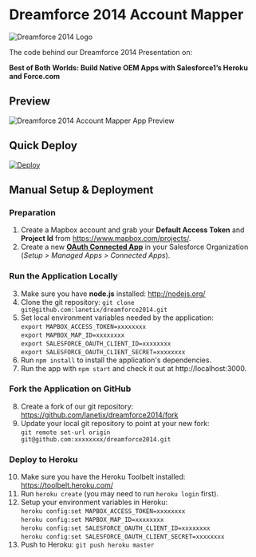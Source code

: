 # Dreamforce 2014 Account Mapper

![Dreamforce 2014 Logo](http://www.pardot.com/wp-content/uploads/2014/07/dreamforce_banner_1200x300.jpg)

The code behind our Dreamforce 2014 Presentation on:

**Best of Both Worlds: Build Native OEM Apps with Salesforce1’s Heroku and Force.com**

## Preview

![Dreamforce 2014 Account Mapper App Preview](https://www.dropbox.com/s/29bsxfwhxucy7ti/dreamforce14-app-preview.png?dl=1)

## Quick Deploy

[![Deploy](https://www.herokucdn.com/deploy/button.png)](https://heroku.com/deploy)

## Manual Setup & Deployment

### Preparation

1. Create a Mapbox account and grab your **Default Access Token** and **Project Id** from https://www.mapbox.com/projects/.
2. Create a new **[OAuth Connected App](https://help.salesforce.com/apex/HTViewHelpDoc?id=connected_app_create.htm)** in your Salesforce Organization (_Setup > Managed Apps > Connected Apps_).

### Run the Application Locally

3. Make sure you have **node.js** installed: http://nodejs.org/
4. Clone the git repository: `git clone git@github.com:lanetix/dreamforce2014.git`
5. Set local environment variables needed by the application:<br />`export MAPBOX_ACCESS_TOKEN=xxxxxxxx`<br />`export MAPBOX_MAP_ID=xxxxxxxx`<br />`export SALESFORCE_OAUTH_CLIENT_ID=xxxxxxxx`<br />`export SALESFORCE_OAUTH_CLIENT_SECRET=xxxxxxxx`
6. Run `npm install` to install the application's dependencies.
7. Run the app with `npm start` and check it out at http://localhost:3000.

### Fork the Application on GitHub

8. Create a fork of our git repository: https://github.com/lanetix/dreamforce2014/fork
9. Update your local git repository to point at your new fork:<br />`git remote set-url origin git@github.com:xxxxxxxx/dreamforce2014.git`

### Deploy to Heroku

10. Make sure you have the Heroku Toolbelt installed: https://toolbelt.heroku.com/
11. Run `heroku create` (you may need to run `heroku login` first).
12. Setup your environment variables in Heroku:<br />`heroku config:set MAPBOX_ACCESS_TOKEN=xxxxxxxx`<br />`heroku config:set MAPBOX_MAP_ID=xxxxxxxx`<br />`heroku config:set SALESFORCE_OAUTH_CLIENT_ID=xxxxxxxx`<br />`heroku config:set SALESFORCE_OAUTH_CLIENT_SECRET=xxxxxxxx`
13. Push to Heroku: `git push heroku master`
